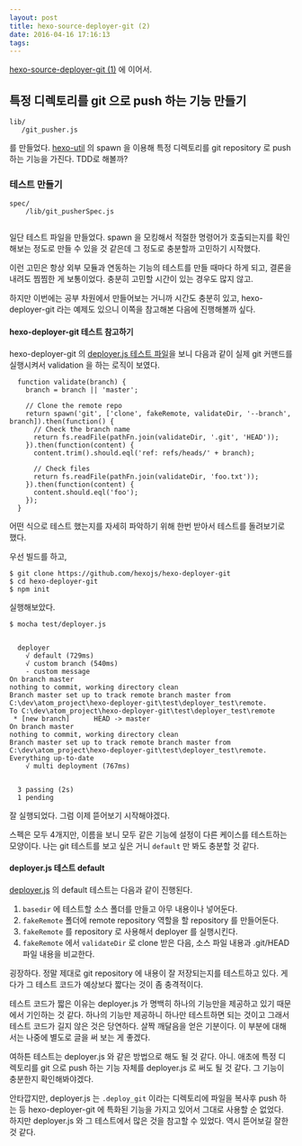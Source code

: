 ```yaml
---
layout: post
title: hexo-source-deployer-git (2)
date: 2016-04-16 17:16:13
tags:
---
```

[hexo-source-deployer-git (1)](/2016/04/12/hexo-source-deployer-git-1/) 에 이어서.

## 특정 디렉토리를 git 으로 push 하는 기능 만들기

```
lib/
   /git_pusher.js
```
를 만들었다. [hexo-util](https://github.com/hexojs/hexo-util) 의 spawn 을 이용해 특정 디렉토리를 git repository 로 push 하는 기능을 가진다. TDD로 해볼까?


### 테스트 만들기

```
spec/
	/lib/git_pusherSpec.js
    
```

일단 테스트 파일을 만들었다. spawn 을 모킹해서 적절한 명령어가 호출되는지를 확인해보는 정도로 만들 수 있을 것 같은데 그 정도로 충분할까 고민하기 시작했다.

이런 고민은 항상 외부 모듈과 연동하는 기능의 테스트를 만들 때마다 하게 되고, 결론을 내려도 찜찜한 게 보통이었다. 충분히 고민할 시간이 있는 경우도 많지 않고.

하지만 이번에는 공부 차원에서 만들어보는 거니까 시간도 충분히 있고, hexo-deployer-git 라는 예제도 있으니 이쪽을 참고해본 다음에 진행해볼까 싶다.

#### hexo-deployer-git 테스트 참고하기

hexo-deployer-git 의 [deployer.js 테스트 파일](https://github.com/hexojs/hexo-deployer-git/blob/master/test/deployer.js)을 보니 다음과 같이 실제 git 커맨드를 실행시켜서 validation 을 하는 로직이 보였다.

```
  function validate(branch) {
    branch = branch || 'master';

    // Clone the remote repo
    return spawn('git', ['clone', fakeRemote, validateDir, '--branch', branch]).then(function() {
      // Check the branch name
      return fs.readFile(pathFn.join(validateDir, '.git', 'HEAD'));
    }).then(function(content) {
      content.trim().should.eql('ref: refs/heads/' + branch);

      // Check files
      return fs.readFile(pathFn.join(validateDir, 'foo.txt'));
    }).then(function(content) {
      content.should.eql('foo');
    });
  }
```

어떤 식으로 테스트 했는지를 자세히 파악하기 위해 한번 받아서 테스트를 돌려보기로 했다.

우선 빌드를 하고,
```
$ git clone https://github.com/hexojs/hexo-deployer-git
$ cd hexo-deployer-git
$ npm init
```

실행해보았다.
```
$ mocha test/deployer.js


  deployer
    √ default (729ms)
    √ custom branch (540ms)
    - custom message
On branch master
nothing to commit, working directory clean
Branch master set up to track remote branch master from C:\dev\atom_project\hexo-deployer-git\test\deployer_test\remote.
To C:\dev\atom_project\hexo-deployer-git\test\deployer_test\remote
 * [new branch]      HEAD -> master
On branch master
nothing to commit, working directory clean
Branch master set up to track remote branch master from C:\dev\atom_project\hexo-deployer-git\test\deployer_test\remote.
Everything up-to-date
    √ multi deployment (767ms)


  3 passing (2s)
  1 pending

```
잘 실행되었다. 그럼 이제 뜯어보기 시작해야겠다.

스펙은 모두 4개지만, 이름을 보니 모두 같은 기능에 설정이 다른 케이스를 테스트하는 모양이다. 나는 git 테스트를 보고 싶은 거니 `default` 만 봐도 충분할 것 같다.

#### deployer.js 테스트 default

[deployer.js](https://github.com/hexojs/hexo-deployer-git/blob/master/test/deployer.js) 의 default 테스트는 다음과 같이 진행된다.

1. `basedir` 에 테스트할 소스 폴더를 만들고 아무 내용이나 넣어둔다.
2. `fakeRemote` 폴더에 remote repository 역할을 할 repository 를 만들어둔다.
3. `fakeRemote` 를 repository 로 사용해서 deployer 를 실행시킨다.
4. `fakeRemote` 에서 `validateDir` 로 clone 받은 다음, 소스 파일 내용과 .git/HEAD 파일 내용을 비교한다.

굉장하다. 정말 제대로 git repository 에 내용이 잘 저장되는지를 테스트하고 있다. 게다가 그 테스트 코드가 예상보다 짧다는 것이 좀 충격적이다.

테스트 코드가 짧은 이유는 deployer.js 가 명백히 하나의 기능만을 제공하고 있기 때문에서 기인하는 것 같다. 하나의 기능만 제공하니 하나만 테스트하면 되는 것이고 그래서 테스트 코드가 길지 않은 것은 당연하다. 살짝 깨달음을 얻은 기분이다. 이 부분에 대해서는 나중에 별도로 글을 써 보는 게 좋겠다.

여하튼 테스트는 deployer.js 와 같은 방법으로 해도 될 것 같다. 아니. 애초에 특정 디렉토리를 git 으로 push 하는 기능 자체를 deployer.js 로 써도 될 것 같다. 그 기능이 충분한지 확인해봐야겠다.


안타깝지만, deployer.js 는 `.deploy_git` 이라는 디렉토리에 파일을 복사후 push 하는 등 hexo-deployer-git 에 특화된 기능을 가지고 있어서 그대로 사용할 순 없었다. 하지만 deployer.js 와 그 테스트에서 많은 것을 참고할 수 있었다. 역시 뜯어보길 잘한 것 같다.

